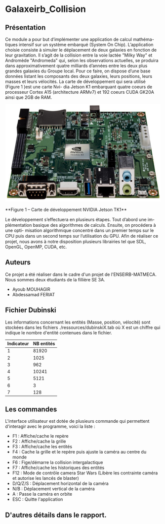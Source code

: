 # Galaxeirb_Collision

## Présentation
Ce module a pour but d’implémenter une application de calcul mathéma- tiques intensif sur un système embarqué (System On Chip). L’application choisie consiste à simuler le déplacement de deux galaxies en fonction de leur gravitation. Il s’agit de la collision entre la voie lactée "Milky Way" et Andromède "Andromeda" qui, selon les observations actuelles, se produira dans approximativement quatre milliards d’années entre les deux plus grandes galaxies du Groupe local. Pour ce faire, on dispose d’une base données listant les composants des deux galaxies, leurs positions, leurs masses et leurs vélocités.
La carte de développement qui sera utilisé (Figure 1 )est une carte Nvi- dia Jetson K1 embarquant quatre coeurs de processeur Cortex A15 (architecture ARMv7) et 192 coeurs CUDA GK20A ainsi que 2GB de RAM.

<p align="center">
  <img src="img.PNG"
       title="FPGA">
       
</p>
<caption>**Figure 1 – Carte de développement NVIDIA Jetson TK1**</caption>

Le développement s’eﬀectuera en plusieurs étapes. Tout d’abord une im- plémentation basique des algorithmes de calculs. Ensuite, on procédera à une opti- misation algorithmique concentré dans un premier temps sur le CPU puis dans un second temps sur l’utilisation du GPU. Aﬁn de réaliser ce projet, nous avons à notre disposition plusieurs librairies tel que SDL, OpenGL, OpenMP, CUDA, etc.


## Auteurs
Ce projet a été réaliser dans le cadre d'un projet de l'ENSEIRB-MATMECA. Nous sommes deux étudiants de la fillière SE 3A.
* Ayoub MOUHAGIR
* Abdessamad FERIAT


## Fichier Dubinski
Les informations concernant les entités (Masse, position, vélocité) sont stockées dans les fichiers ./ressources/dubinskiX.tab où X est un chiffre qui indique le nombre d'entité contenues dans le fichier.

| Indicateur | NB entités |
| --------- | --- |
| 1 | 81920 |
| 2 | 1025 |
| 3 | 962 |
| 4 | 10241 |
| 5 | 5121 |
| 6 | 3 |
| 7 | 128 |


## Les commandes
L'interface utilisateur est dotée de plusieurs commande qui permettent d'interagir avec le programme, voici la liste :
* F1 : Affiche/cache le repère
* F2 : Affiche/cache la grille
* F3 : Affiche/cache les entités
* F4 : Cache la grille et le repère puis ajuste la caméra au centre du monde
* F6 : Fige/démarre la collision intergalactique
* F7 : Affiche/cache les historiques des entités
* F12 : Mode de contrôle camera Star Wars (Libère les contrainte caméra et autorise les lancés de blaster)
* D/Q/Z/S : Déplacement horizontal de la caméra
* N/B : Déplacement vertical de la caméra
* A : Passe la caméra en orbite 
* ESC : Quitte l'application

## D'autres détails dans le rapport.
